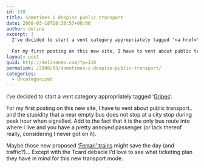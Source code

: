 ```yaml
---
id: 118
title: Sometimes I despise public transport
date: 2008-03-18T18:38:57+00:00
author: deline
excerpt: |
  I've decided to start a vent category appropriately tagged '<a href="http://delineneo.com/category/blog-tags/gripes">Gripes</a>'.
  
  For my first posting on this new site, I have to vent about public transport.. and the stupidity that a near empty bus does not stop at a city stop during peak hour when signalled. Add to the fact that it is the only bus route into where I live and you have a pretty annoyed passenger (or lack thereof really, considering I never got on it).
layout: post
guid: http://delineneo.com/?p=118
permalink: /2008/03/sometimes-i-despise-public-transport/
categories:
  - Uncategorized
---
```

I&#8217;ve decided to start a vent category appropriately tagged &#8216;[Gripes](http://delineneo.com/category/blog-tags/gripes)&#8216;.

For my first posting on this new site, I have to vent about public transport.. and the stupidity that a near empty bus does not stop at a city stop during peak hour when signalled. Add to the fact that it is the only bus route into where I live and you have a pretty annoyed passenger (or lack thereof really, considering I never got on it).

Maybe those new proposed [&#8216;Ferrari&#8217; trains](http://www.smh.com.au/news/national/ferrari-trains-for-sydney/2008/03/18/1205602358560.html) might save the day (and traffic?)&#8230; Except with the Tcard debacle I&#8217;d love to see what ticketing plan they have in mind for this new transport mode.